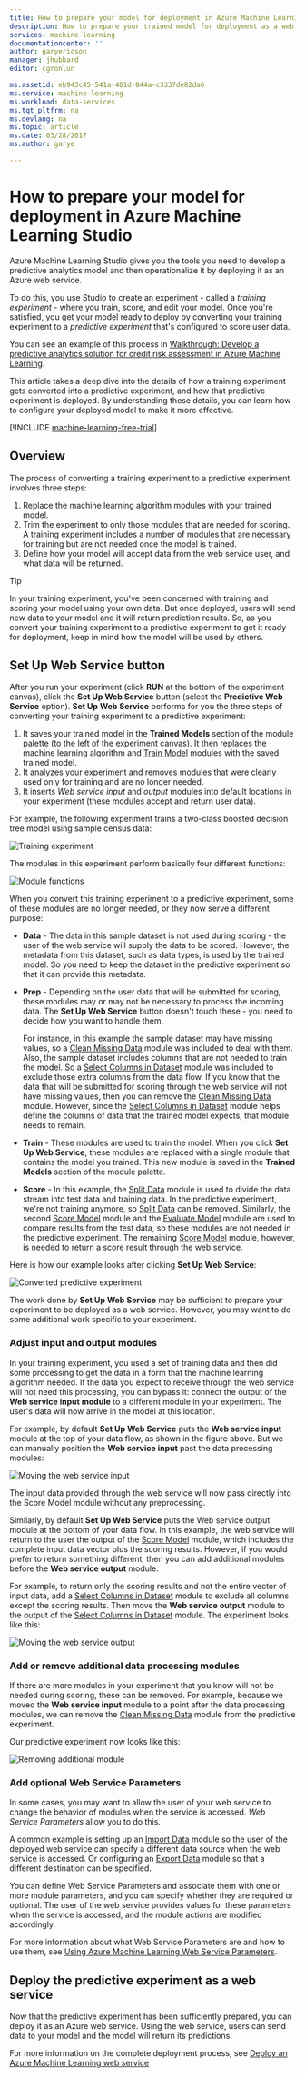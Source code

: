 ```yaml
---
title: How to prepare your model for deployment in Azure Machine Learning Studio | Microsoft Docs
description: How to prepare your trained model for deployment as a web service by converting your Machine Learning Studio training experiment to a predictive experiment.
services: machine-learning
documentationcenter: ''
author: garyericson
manager: jhubbard
editor: cgronlun

ms.assetid: eb943c45-541a-401d-844a-c3337de82da6
ms.service: machine-learning
ms.workload: data-services
ms.tgt_pltfrm: na
ms.devlang: na
ms.topic: article
ms.date: 03/28/2017
ms.author: garye

---
```

# How to prepare your model for deployment in Azure Machine Learning Studio

Azure Machine Learning Studio gives you the tools you need to develop a predictive analytics model and then operationalize it by deploying it as an Azure web service.

To do this, you use Studio to create an experiment - called a *training experiment* - where you train, score, and edit your model. Once you're satisfied, you get your model ready to deploy by converting your training experiment to a *predictive experiment* that's configured to score user data.

You can see an example of this process in [Walkthrough: Develop a predictive analytics solution for credit risk assessment in Azure Machine Learning](walkthrough-develop-predictive-solution.md).

This article takes a deep dive into the details of how a training experiment gets converted into a predictive experiment, and how that predictive experiment is deployed. By understanding these details, you can learn how to configure your deployed model to make it more effective.

[!INCLUDE [machine-learning-free-trial](../../../../includes/machine-learning-free-trial.md)]

## Overview 

The process of converting a training experiment to a predictive experiment involves three steps:

1. Replace the machine learning algorithm modules with your trained model.
2. Trim the experiment to only those modules that are needed for scoring. A training experiment includes a number of modules that are necessary for training but are not needed once the model is trained.
3. Define how your model will accept data from the web service user, and what data will be returned.

> [!TIP]
> In your training experiment, you've been concerned with training and scoring your model using your own data. But once deployed, users will send new data to your model and it will return prediction results. So, as you convert your training experiment to a predictive experiment to get it ready for deployment, keep in mind how the model will be used by others.
> 
> 

## Set Up Web Service button
After you run your experiment (click **RUN** at the bottom of the experiment canvas), click the **Set Up Web Service** button (select the **Predictive Web Service** option). **Set Up Web Service** performs for you the three steps of converting your training experiment to a predictive experiment:

1. It saves your trained model in the **Trained Models** section of the module palette (to the left of the experiment canvas). It then replaces the machine learning algorithm and [Train Model][train-model] modules with the saved trained model.
2. It analyzes your experiment and removes modules that were clearly used only for training and are no longer needed.
3. It inserts _Web service input_ and _output_ modules into default locations in your experiment (these modules accept and return user data).

For example, the following experiment trains a two-class boosted decision tree model using sample census data:

![Training experiment][figure1]

The modules in this experiment perform basically four different functions:

![Module functions][figure2]

When you convert this training experiment to a predictive experiment, some of these modules are no longer needed, or they now serve a different purpose:

* **Data** - The data in this sample dataset is not used during scoring - the user of the web service will supply the data to be scored. However, the metadata from this dataset, such as data types, is used by the trained model. So you need to keep the dataset in the predictive experiment so that it can provide this metadata.

* **Prep** - Depending on the user data that will be submitted for scoring, these modules may or may not be necessary to process the incoming data. The **Set Up Web Service** button doesn't touch these - you need to decide how you want to handle them.
  
    For instance, in this example the sample dataset may have missing values, so a [Clean Missing Data][clean-missing-data] module was included to deal with them. Also, the sample dataset includes columns that are not needed to train the model. So a [Select Columns in Dataset][select-columns] module was included to exclude those extra columns from the data flow. If you know that the data that will be submitted for scoring through the web service will not have missing values, then you can remove the [Clean Missing Data][clean-missing-data] module. However, since the [Select Columns in Dataset][select-columns] module helps define the columns of data that the trained model expects, that module needs to remain.

* **Train** - These modules are used to train the model. When you click **Set Up Web Service**, these modules are replaced with a single module that contains the model you trained. This new module is saved in the **Trained Models** section of the module palette.

* **Score** - In this example, the [Split Data][split] module is used to divide the data stream into test data and training data. In the predictive experiment, we're not training anymore, so [Split Data][split] can be removed. Similarly, the second [Score Model][score-model] module and the [Evaluate Model][evaluate-model] module are used to compare results from the test data, so these modules are not needed in the predictive experiment. The remaining [Score Model][score-model] module, however, is needed to return a score result through the web service.

Here is how our example looks after clicking **Set Up Web Service**:

![Converted predictive experiment][figure3]

The work done by **Set Up Web Service** may be sufficient to prepare your experiment to be deployed as a web service. However, you may want to do some additional work specific to your experiment.

### Adjust input and output modules
In your training experiment, you used a set of training data and then did some processing to get the data in a form that the machine learning algorithm needed. If the data you expect to receive through the web service will not need this processing, you can bypass it: connect the output of the **Web service input module** to a different module in your experiment. The user's data will now arrive in the model at this location.

For example, by default **Set Up Web Service** puts the **Web service input** module at the top of your data flow, as shown in the figure above. But we can manually position the **Web service input** past the data processing modules:

![Moving the web service input][figure4]

The input data provided through the web service will now pass directly into the Score Model module without any preprocessing.

Similarly, by default **Set Up Web Service** puts the Web service output module at the bottom of your data flow. In this example, the web service will return to the user the output of the [Score Model][score-model] module, which includes the complete input data vector plus the scoring results.
However, if you would prefer to return something different, then you can add additional modules before the **Web service output** module. 

For example, to return only the scoring results and not the entire vector of input data, add a [Select Columns in Dataset][select-columns] module to exclude all columns except the scoring results. Then move the **Web service output** module to the output of the [Select Columns in Dataset][select-columns] module. The experiment looks like this:

![Moving the web service output][figure5]

### Add or remove additional data processing modules
If there are more modules in your experiment that you know will not be needed during scoring, these can be removed. For example, because we moved the **Web service input** module to a point after the data processing modules, we can remove the [Clean Missing Data][clean-missing-data] module from the predictive experiment.

Our predictive experiment now looks like this:

![Removing additional module][figure6]


### Add optional Web Service Parameters
In some cases, you may want to allow the user of your web service to change the behavior of modules when the service is accessed. *Web Service Parameters* allow you to do this.

A common example is setting up an [Import Data][import-data] module so the user of the deployed web service can specify a different data source when the web service is accessed. Or configuring an [Export Data][export-data] module so that a different destination can be specified.

You can define Web Service Parameters and associate them with one or more module parameters, and you can specify whether they are required or optional. The user of the web service provides values for these parameters when the service is accessed, and the module actions are modified accordingly.

For more information about what Web Service Parameters are and how to use them, see [Using Azure Machine Learning Web Service Parameters][webserviceparameters].

[webserviceparameters]: web-service-parameters.md


## Deploy the predictive experiment as a web service
Now that the predictive experiment has been sufficiently prepared, you can deploy it as an Azure web service. Using the web service, users can send data to your model and the model will return its predictions.

For more information on the complete deployment process, see [Deploy an Azure Machine Learning web service][deploy]

[deploy]: publish-a-machine-learning-web-service.md


<!-- Images -->
[figure1]:./media/convert-training-experiment-to-scoring-experiment/figure1.png
[figure2]:./media/convert-training-experiment-to-scoring-experiment/figure2.png
[figure3]:./media/convert-training-experiment-to-scoring-experiment/figure3.png
[figure4]:./media/convert-training-experiment-to-scoring-experiment/figure4.png
[figure5]:./media/convert-training-experiment-to-scoring-experiment/figure5.png
[figure6]:./media/convert-training-experiment-to-scoring-experiment/figure6.png


<!-- Module References -->
[clean-missing-data]: https://msdn.microsoft.com/library/azure/d2c5ca2f-7323-41a3-9b7e-da917c99f0c4/
[evaluate-model]: https://msdn.microsoft.com/library/azure/927d65ac-3b50-4694-9903-20f6c1672089/
[select-columns]: https://msdn.microsoft.com/library/azure/1ec722fa-b623-4e26-a44e-a50c6d726223/
[import-data]: https://msdn.microsoft.com/library/azure/4e1b0fe6-aded-4b3f-a36f-39b8862b9004/
[score-model]: https://msdn.microsoft.com/library/azure/401b4f92-e724-4d5a-be81-d5b0ff9bdb33/
[split]: https://msdn.microsoft.com/library/azure/70530644-c97a-4ab6-85f7-88bf30a8be5f/
[train-model]: https://msdn.microsoft.com/library/azure/5cc7053e-aa30-450d-96c0-dae4be720977/
[export-data]: https://msdn.microsoft.com/library/azure/7a391181-b6a7-4ad4-b82d-e419c0d6522c/
